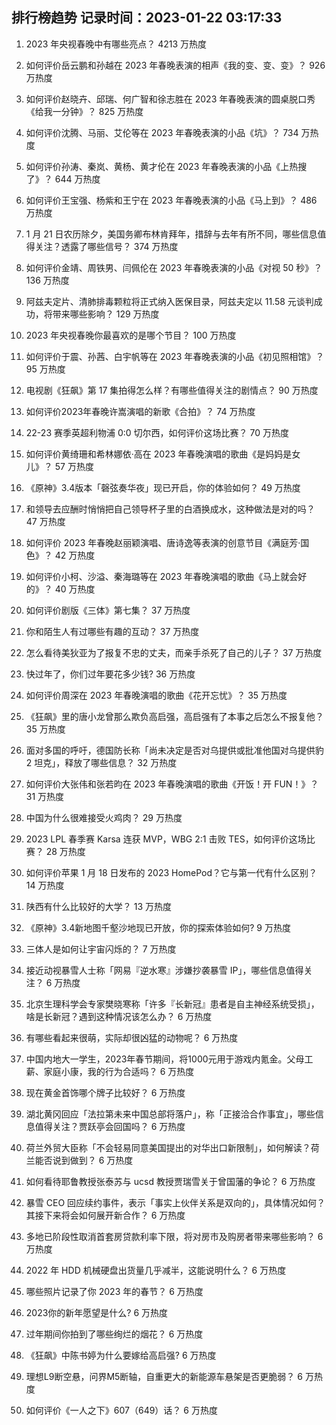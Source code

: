 
## 排行榜趋势 记录时间：2023-01-22 03:17:33
  
  1. 2023 年央视春晚中有哪些亮点？ 4213 万热度
    
  2. 如何评价岳云鹏和孙越在 2023 年春晚表演的相声《我的变、变、变》？ 926 万热度
    
  3. 如何评价赵晓卉、邱瑞、何广智和徐志胜在 2023 年春晚表演的圆桌脱口秀《给我一分钟》？ 825 万热度
    
  4. 如何评价沈腾、马丽、艾伦等在 2023 年春晚表演的小品《坑》？ 734 万热度
    
  5. 如何评价孙涛、秦岚、黄杨、黄才伦在 2023 年春晚表演的小品《上热搜了》？ 644 万热度
    
  6. 如何评价王宝强、杨紫和王宁在 2023 年春晚表演的小品《马上到》？ 486 万热度
    
  7. 1 月 21 日农历除夕，美国务卿布林肯拜年，措辞与去年有所不同，哪些信息值得关注？透露了哪些信号？ 374 万热度
    
  8. 如何评价金靖、周铁男、闫佩伦在 2023 年春晚表演的小品《对视 50 秒》？ 136 万热度
    
  9. 阿兹夫定片、清肺排毒颗粒将正式纳入医保目录，阿兹夫定以 11.58 元谈判成功，将带来哪些影响？ 129 万热度
    
  10. 2023 年央视春晚你最喜欢的是哪个节目？ 100 万热度
    
  11. 如何评价于震、孙茜、白宇帆等在 2023 年春晚表演的小品《初见照相馆》？ 95 万热度
    
  12. 电视剧《狂飙》第 17  集拍得怎么样？有哪些值得关注的剧情点？ 90 万热度
    
  13. 如何评价2023年春晚许嵩演唱的新歌《合拍》？ 74 万热度
    
  14. 22-23 赛季英超利物浦 0:0 切尔西，如何评价这场比赛？ 70 万热度
    
  15. 如何评价黄绮珊和希林娜依·高在 2023 年春晚演唱的歌曲《是妈妈是女儿》？ 57 万热度
    
  16. 《原神》3.4版本「磬弦奏华夜」现已开启，你的体验如何？ 49 万热度
    
  17. 和领导去应酬时悄悄把自己领导杯子里的白酒换成水，这种做法是对的吗？ 47 万热度
    
  18. 如何评价 2023 年春晚赵丽颖演唱、唐诗逸等表演的创意节目《满庭芳·国色》？ 42 万热度
    
  19. 如何评价小柯、沙溢、秦海璐等在 2023 年春晚演唱的歌曲《马上就会好的》？ 40 万热度
    
  20. 如何评价剧版《三体》第七集？ 37 万热度
    
  21. 你和陌生人有过哪些有趣的互动？ 37 万热度
    
  22. 怎么看待美狄亚为了报复不忠的丈夫，而亲手杀死了自己的儿子？ 37 万热度
    
  23. 快过年了，你们过年要花多少钱? 36 万热度
    
  24. 如何评价周深在 2023 年春晚演唱的歌曲《花开忘忧》？ 35 万热度
    
  25. 《狂飙》里的唐小龙曾那么欺负高启强，高启强有了本事之后怎么不报复他？ 35 万热度
    
  26. 面对多国的呼吁，德国防长称「尚未决定是否对乌提供或批准他国对乌提供豹 2 坦克」，释放了哪些信息？ 32 万热度
    
  27. 如何评价大张伟和张若昀在 2023 年春晚演唱的歌曲《开饭！开 FUN！》？ 31 万热度
    
  28. 中国为什么很难接受火鸡肉？ 29 万热度
    
  29. 2023 LPL 春季赛 Karsa 连获 MVP，WBG 2:1 击败 TES，如何评价这场比赛？ 28 万热度
    
  30. 如何评价苹果 1 月 18 日发布的 2023 HomePod？它与第一代有什么区别？ 14 万热度
    
  31. 陕西有什么比较好的大学？ 13 万热度
    
  32. 《原神》3.4新地图千壑沙地现已开放，你的探索体验如何? 9 万热度
    
  33. 三体人是如何让宇宙闪烁的？ 7 万热度
    
  34. 接近动视暴雪人士称「网易『逆水寒』涉嫌抄袭暴雪 IP」，哪些信息值得关注？ 6 万热度
    
  35. 北京生理科学会专家樊晓寒称「许多『长新冠』患者是自主神经系统受损」，啥是长新冠？遇到这种情况该怎么办？ 6 万热度
    
  36. 有哪些看起来很萌，实际却很凶猛的动物呢？ 6 万热度
    
  37. 中国内地大一学生，2023年春节期间，将1000元用于游戏内氪金。父母工薪、家庭小康，我的行为合适吗？ 6 万热度
    
  38. 现在黄金首饰哪个牌子比较好？ 6 万热度
    
  39. 湖北黄冈回应「法拉第未来中国总部将落户」，称「正接洽合作事宜」，哪些信息值得关注？贾跃亭会回国吗？ 6 万热度
    
  40. 荷兰外贸大臣称「不会轻易同意美国提出的对华出口新限制」，如何解读？荷兰能否说到做到？ 6 万热度
    
  41. 如何看待耶鲁教授张泰苏与 ucsd 教授贾瑞雪关于曾国藩的争论？ 6 万热度
    
  42. 暴雪 CEO 回应续约事件，表示「事实上伙伴关系是双向的」，具体情况如何？其接下来将会如何展开新合作？ 6 万热度
    
  43. 多地已阶段性取消首套房贷款利率下限，将对房市及购房者带来哪些影响？ 6 万热度
    
  44. 2022 年 HDD 机械硬盘出货量几乎减半，这能说明什么？ 6 万热度
    
  45. 哪些照片记录了你 2023 年的春节？ 6 万热度
    
  46. 2023你的新年愿望是什么? 6 万热度
    
  47. 过年期间你拍到了哪些绚烂的烟花？ 6 万热度
    
  48. 《狂飙》中陈书婷为什么要嫁给高启强? 6 万热度
    
  49. 理想L9断空悬，问界M5断轴，自重更大的新能源车悬架是否更脆弱？ 6 万热度
    
  50. 如何评价《一人之下》607（649）话？ 6 万热度
    